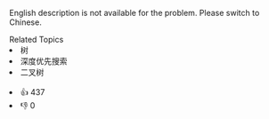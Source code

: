 <p>English description is not available for the problem. Please switch to Chinese.</p>
<div><div>Related Topics</div><div><li>树</li><li>深度优先搜索</li><li>二叉树</li></div></div><br><div><li>👍 437</li><li>👎 0</li></div>